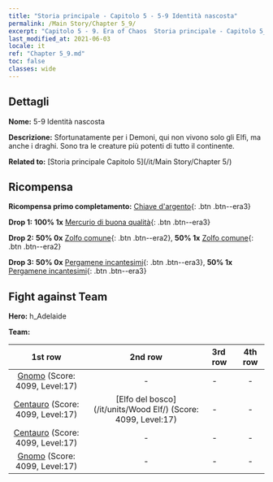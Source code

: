 ```yaml
---
title: "Storia principale - Capitolo 5 - 5-9 Identità nascosta"
permalink: /Main Story/Chapter 5_9/
excerpt: "Capitolo 5 - 9. Era of Chaos  Storia principale - Capitolo 5_9. 5-9 Identità nascosta"
last_modified_at: 2021-06-03
locale: it
ref: "Chapter 5_9.md"
toc: false
classes: wide
---
```


## Dettagli

 **Nome:** 5-9 Identità nascosta

 **Descrizione:** Sfortunatamente per i Demoni, qui non vivono solo gli Elfi, ma anche i draghi. Sono tra le creature più potenti di tutto il continente.

 **Related to:** [Storia principale Capitolo 5](/it/Main Story/Chapter 5/)

## Ricompensa

 **Ricompensa primo completamento:** [Chiave d'argento](/ItemsIT/con_693/){: .btn .btn--era3}

 **Drop 1:** **100% 1x** [Mercurio di buona qualità](/ItemsIT/mat_14/){: .btn .btn--era3}

 **Drop 2:** **50% 0x** [Zolfo comune](/ItemsIT/mat_9/){: .btn .btn--era2}, **50% 1x** [Zolfo comune](/ItemsIT/mat_9/){: .btn .btn--era2}

 **Drop 3:** **50% 0x** [Pergamene incantesimi](/ItemsIT/con_694/){: .btn .btn--era3}, **50% 1x** [Pergamene incantesimi](/ItemsIT/con_694/){: .btn .btn--era3}


## Fight against Team
 **Hero:** h_Adelaide

 **Team:**


  | 1st row | 2nd row | 3rd row | 4th row |
  |:----:|:----:|:----|:----:|
  | [Gnomo](/it/units/Dwarf/) (Score: 4099, Level:17)  | - | - | - |
  | [Centauro](/it/units/Centaur/) (Score: 4099, Level:17)  | [Elfo del bosco](/it/units/Wood Elf/) (Score: 4099, Level:17)  | - | - |
  | [Centauro](/it/units/Centaur/) (Score: 4099, Level:17)  | - | - | - |
  | [Gnomo](/it/units/Dwarf/) (Score: 4099, Level:17)  | - | - | - |


